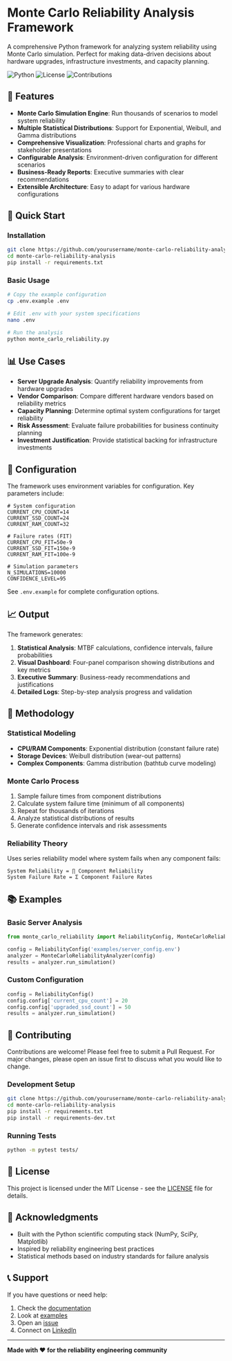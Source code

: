 # Monte Carlo Reliability Analysis Framework

A comprehensive Python framework for analyzing system reliability using Monte Carlo simulation. Perfect for making data-driven decisions about hardware upgrades, infrastructure investments, and capacity planning.

![Python](https://img.shields.io/badge/python-v3.8+-blue.svg)
![License](https://img.shields.io/badge/license-MIT-green.svg)
![Contributions](https://img.shields.io/badge/contributions-welcome-orange.svg)

## 🎯 Features

- **Monte Carlo Simulation Engine**: Run thousands of scenarios to model system reliability
- **Multiple Statistical Distributions**: Support for Exponential, Weibull, and Gamma distributions
- **Comprehensive Visualization**: Professional charts and graphs for stakeholder presentations
- **Configurable Analysis**: Environment-driven configuration for different scenarios
- **Business-Ready Reports**: Executive summaries with clear recommendations
- **Extensible Architecture**: Easy to adapt for various hardware configurations

## 🚀 Quick Start

### Installation

```bash
git clone https://github.com/yourusername/monte-carlo-reliability-analysis.git
cd monte-carlo-reliability-analysis
pip install -r requirements.txt
```

### Basic Usage

```bash
# Copy the example configuration
cp .env.example .env

# Edit .env with your system specifications
nano .env

# Run the analysis
python monte_carlo_reliability.py
```

## 📊 Use Cases

- **Server Upgrade Analysis**: Quantify reliability improvements from hardware upgrades
- **Vendor Comparison**: Compare different hardware vendors based on reliability metrics
- **Capacity Planning**: Determine optimal system configurations for target reliability
- **Risk Assessment**: Evaluate failure probabilities for business continuity planning
- **Investment Justification**: Provide statistical backing for infrastructure investments

## 🔧 Configuration

The framework uses environment variables for configuration. Key parameters include:

```env
# System configuration
CURRENT_CPU_COUNT=14
CURRENT_SSD_COUNT=24
CURRENT_RAM_COUNT=32

# Failure rates (FIT)
CURRENT_CPU_FIT=50e-9
CURRENT_SSD_FIT=150e-9
CURRENT_RAM_FIT=100e-9

# Simulation parameters
N_SIMULATIONS=10000
CONFIDENCE_LEVEL=95
```

See `.env.example` for complete configuration options.

## 📈 Output

The framework generates:

1. **Statistical Analysis**: MTBF calculations, confidence intervals, failure probabilities
2. **Visual Dashboard**: Four-panel comparison showing distributions and key metrics
3. **Executive Summary**: Business-ready recommendations and justifications
4. **Detailed Logs**: Step-by-step analysis progress and validation

## 🧮 Methodology

### Statistical Modeling

- **CPU/RAM Components**: Exponential distribution (constant failure rate)
- **Storage Devices**: Weibull distribution (wear-out patterns)
- **Complex Components**: Gamma distribution (bathtub curve modeling)

### Monte Carlo Process

1. Sample failure times from component distributions
2. Calculate system failure time (minimum of all components)
3. Repeat for thousands of iterations
4. Analyze statistical distributions of results
5. Generate confidence intervals and risk assessments

### Reliability Theory

Uses series reliability model where system fails when any component fails:
```
System Reliability = ∏ Component Reliability
System Failure Rate = Σ Component Failure Rates
```

## 📚 Examples

### Basic Server Analysis
```python
from monte_carlo_reliability import ReliabilityConfig, MonteCarloReliabilityAnalyzer

config = ReliabilityConfig('examples/server_config.env')
analyzer = MonteCarloReliabilityAnalyzer(config)
results = analyzer.run_simulation()
```

### Custom Configuration
```python
config = ReliabilityConfig()
config.config['current_cpu_count'] = 20
config.config['upgraded_ssd_count'] = 50
results = analyzer.run_simulation()
```

## 🤝 Contributing

Contributions are welcome! Please feel free to submit a Pull Request. For major changes, please open an issue first to discuss what you would like to change.

### Development Setup

```bash
git clone https://github.com/yourusername/monte-carlo-reliability-analysis.git
cd monte-carlo-reliability-analysis
pip install -r requirements.txt
pip install -r requirements-dev.txt
```

### Running Tests

```bash
python -m pytest tests/
```

## 📄 License

This project is licensed under the MIT License - see the [LICENSE](LICENSE) file for details.

## 🙏 Acknowledgments

- Built with the Python scientific computing stack (NumPy, SciPy, Matplotlib)
- Inspired by reliability engineering best practices
- Statistical methods based on industry standards for failure analysis

## 📞 Support

If you have questions or need help:

1. Check the [documentation](docs/)
2. Look at [examples](examples/)
3. Open an [issue](https://github.com/yourusername/monte-carlo-reliability-analysis/issues)
4. Connect on [LinkedIn](https://linkedin.com/in/yourprofile)

---

**Made with ❤️ for the reliability engineering community**
